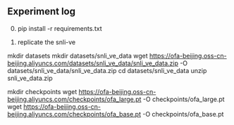 ## Experiment log

0. pip install -r requirements.txt

1. replicate the snli-ve

mkdir datasets
mkdir datasets/snli_ve_data
wget https://ofa-beijing.oss-cn-beijing.aliyuncs.com/datasets/snli_ve_data/snli_ve_data.zip -O datasets/snli_ve_data/snli_ve_data.zip
cd datasets/snli_ve_data
unzip snli_ve_data.zip


mkdir checkpoints
wget https://ofa-beijing.oss-cn-beijing.aliyuncs.com/checkpoints/ofa_large.pt -O checkpoints/ofa_large.pt
wget https://ofa-beijing.oss-cn-beijing.aliyuncs.com/checkpoints/ofa_base.pt -O checkpoints/ofa_base.pt